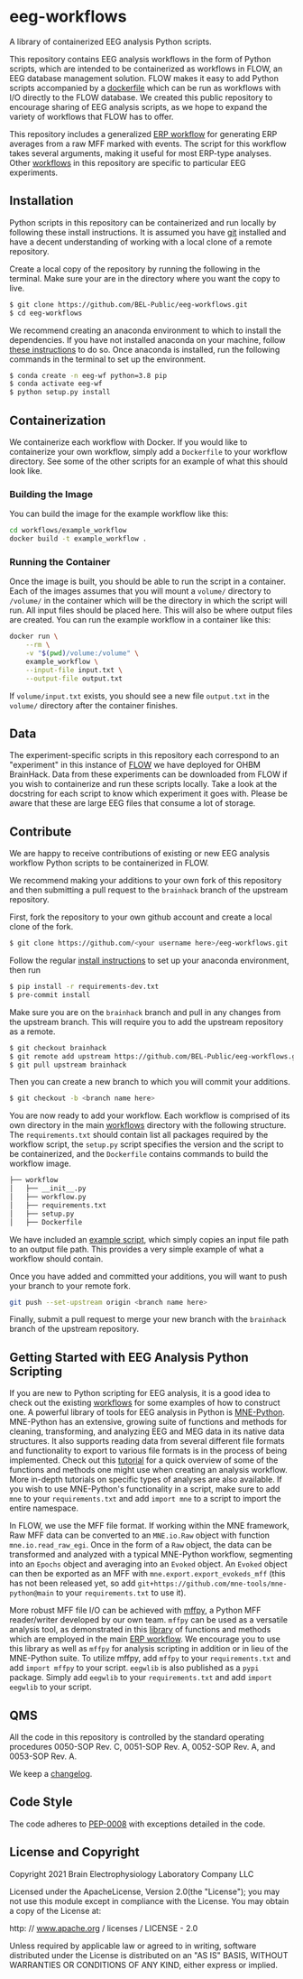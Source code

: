 # eeg-workflows
A library of containerized EEG analysis Python scripts.

This repository contains EEG analysis workflows in the form of Python scripts,
which are intended to be containerized as workflows in FLOW, an EEG database
management solution. FLOW makes it easy to add Python scripts accompanied by
a [dockerfile](https://docs.docker.com/engine/reference/builder/) which can
be run as workflows with I/O directly to the FLOW database. We created this
public repository to encourage sharing of EEG analysis scripts, as we hope to
expand the variety of workflows that FLOW has to offer.

This repository includes a generalized [ERP workflow](workflows/erp/erp.py) for
generating ERP averages from a raw MFF marked with events. The script for this
workflow takes several arguments, making it useful for most ERP-type analyses.
Other [workflows](workflows) in this repository are specific to particular EEG
experiments.

## Installation
Python scripts in this repository can be containerized and run locally by
following these install instructions. It is assumed you have
[git](https://git-scm.com/book/en/v2/Getting-Started-Installing-Git) installed
and have a decent understanding of working with a local clone of a remote
repository.

Create a local copy of the repository by running the following in the
terminal. Make sure your are in the directory where you want the copy to live.
```bash
$ git clone https://github.com/BEL-Public/eeg-workflows.git
$ cd eeg-workflows
```
We recommend creating an anaconda environment to which to install the
dependencies. If you have not installed anaconda on your machine, follow
[these instructions](https://docs.anaconda.com/anaconda/install) to do so.
Once anaconda is installed, run the following commands in the terminal to
set up the environment.
```bash
$ conda create -n eeg-wf python=3.8 pip
$ conda activate eeg-wf
$ python setup.py install
```

## Containerization

We containerize each workflow with Docker. If you would like to containerize
your own workflow, simply add a `Dockerfile` to your workflow directory. See
some of the other scripts for an example of what this should look like.

### Building the Image

You can build the image for the example workflow like this:

```bash
cd workflows/example_workflow
docker build -t example_workflow .
```

### Running the Container

Once the image is built, you should be able to run the script in a container.
Each of the images assumes that you will mount a `volume/` directory to
`/volume/` in the container which will be the directory in which the script will
run. All input files should be placed here. This will also be where output files
are created. You can run the example workflow in a container like this:

```bash
docker run \
    --rm \
    -v "$(pwd)/volume:/volume" \
    example_workflow \
    --input-file input.txt \
    --output-file output.txt
```

If `volume/input.txt` exists, you should see a new file `output.txt` in the
`volume/` directory after the container finishes.

## Data
The experiment-specific scripts in this repository each correspond to an
"experiment" in this instance of [FLOW](brainhack2021.bel.company/login) we
have deployed for OHBM BrainHack. Data from these experiments can be downloaded
from FLOW if you wish to containerize and run these scripts locally. Take a
look at the docstring for each script to know which experiment it goes with.
Please be aware that these are large EEG files that consume a lot of storage.

## Contribute
We are happy to receive contributions of existing or new EEG analysis workflow
Python scripts to be containerized in FLOW.

We recommend making your additions to your own fork of this repository and then
submitting a pull request to the `brainhack` branch of the upstream repository.

First, fork the repository to your own github account and create a local clone
of the fork.
```bash
$ git clone https://github.com/<your username here>/eeg-workflows.git
```
Follow the regular [install instructions](#installation) to set up your
anaconda environment, then run
```bash
$ pip install -r requirements-dev.txt
$ pre-commit install
```
Make sure you are on the `brainhack` branch and pull in any changes from the
upstream branch. This will require you to add the upstream repository as a
remote.
```bash
$ git checkout brainhack
$ git remote add upstream https://github.com/BEL-Public/eeg-workflows.git
$ git pull upstream brainhack
```
Then you can create a new branch to which you will commit your additions.
```bash
$ git checkout -b <branch name here>
```
You are now ready to add your workflow. Each workflow is comprised of its own
directory in the main [workflows](workflows) directory with the following
structure. The `requirements.txt` should contain list all packages required
by the workflow script, the `setup.py` script specifies the version and the
script to be containerized, and the `Dockerfile` contains commands to build the
workflow image.
```bash
├── workflow
│   ├── __init__.py
│   ├── workflow.py
│   ├── requirements.txt
│   ├── setup.py
│   ├── Dockerfile
```
We have included an [example script](workflows/example_script), which simply
copies an input file path to an output file path. This provides a very simple
example of what a workflow should contain.

Once you have added and committed your additions, you will want to push your
branch to your remote fork.
```bash
git push --set-upstream origin <branch name here>
```
Finally, submit a pull request to merge your new branch with the `brainhack`
branch of the upstream repository.

## Getting Started with EEG Analysis Python Scripting
If you are new to Python scripting for EEG analysis, it is a good idea to check
out the existing [workflows](workflows) for some examples of how to construct
one. A powerful library of tools for EEG analysis in Python is
[MNE-Python](https://mne.tools/stable/index.html). MNE-Python has an extensive,
growing suite of functions and methods for cleaning, transforming, and
analyzing EEG and MEG data in its native data structures. It also supports
reading data from several different file formats and functionality to export to
various file formats is in the process of being implemented. Check out this
[tutorial](https://mne.tools/stable/auto_tutorials/intro/10_overview.html)
for a quick overview of some of the functions and methods one might use when
creating an analysis workflow. More in-depth tutorials on specific types of
analyses are also available. If you wish to use MNE-Python's functionality in
a script, make sure to add `mne` to your `requirements.txt` and add
`import mne` to a script to import the entire namespace.

In FLOW, we use the MFF file format. If working within the MNE framework, Raw
MFF data can be converted to an `MNE.io.Raw` object with function
`mne.io.read_raw_egi`. Once in the form of a `Raw` object, the data can be
transformed and analyzed with a typical MNE-Python workflow, segmenting into an
`Epochs` object and averaging into an `Evoked` object. An `Evoked` object can
then be exported as an MFF with `mne.export.export_evokeds_mff` (this has not
been released yet, so add `git+https://github.com/mne-tools/mne-python@main` to
your `requirements.txt` to use it).

More robust MFF file I/O can be achieved with
[mffpy](https://github.com/BEL-Public/mffpy), a Python MFF reader/writer
developed by our own team. `mffpy` can be used as a versatile analysis tool, as
demonstrated in this [library](eegwlib) of functions and methods which are
employed in the main [ERP workflow](workflows/erp/erp.py). We encourage you to
use this library as well as `mffpy` for analysis scripting in addition or in
lieu of the MNE-Python suite. To utilize mffpy, add `mffpy` to your
`requirements.txt` and add `import mffpy` to your script. `eegwlib` is
also published as a `pypi` package. Simply add `eegwlib` to your
`requirements.txt` and add `import eegwlib` to your script.

## QMS
All the code in this repository is controlled by the standard operating
procedures 0050-SOP Rev. C, 0051-SOP Rev. A, 0052-SOP Rev. A, and
0053-SOP Rev. A.

We keep a [changelog](CHANGELOG.md).

## Code Style
The code adheres to [PEP-0008](https://www.python.org/dev/peps/pep-0008/)
with exceptions detailed in the code.

## License and Copyright
Copyright 2021 Brain Electrophysiology Laboratory Company LLC

Licensed under the ApacheLicense, Version 2.0(the "License");
you may not use this module except in compliance with the License.
You may obtain a copy of the License at:

http: // www.apache.org / licenses / LICENSE - 2.0

Unless required by applicable law or agreed to in writing, software
distributed under the License is distributed on an
"AS IS" BASIS, WITHOUT WARRANTIES OR CONDITIONS OF
ANY KIND, either express or implied.
